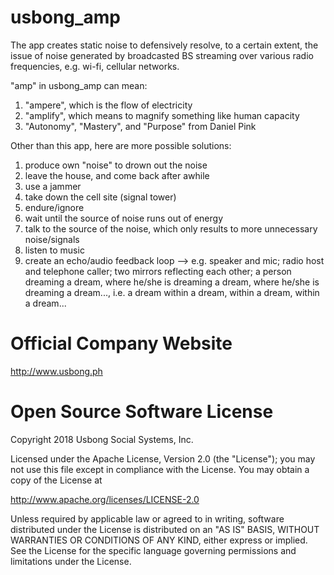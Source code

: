 # usbong_amp
The app creates static noise to defensively resolve, to a certain extent, the issue of noise generated by broadcasted BS streaming over various radio frequencies, e.g. wi-fi, cellular networks.

"amp" in usbong_amp can mean:
1) "ampere", which is the flow of electricity
2) "amplify", which means to magnify something like human capacity
3) "Autonomy", "Mastery", and "Purpose" from Daniel Pink

Other than this app, here are more possible solutions:

1) produce own "noise" to drown out the noise
2) leave the house, and come back after awhile
3) use a jammer
4) take down the cell site (signal tower)
5) endure/ignore
6) wait until the source of noise runs out of energy
7) talk to the source of the noise, which only results to more unnecessary noise/signals
8) listen to music
9) create an echo/audio feedback loop
--> e.g. speaker and mic; radio host and telephone caller; two mirrors reflecting each other; a person dreaming a dream, where he/she is dreaming a dream, where he/she is dreaming a dream..., i.e. a dream within a dream, within a dream, within a dream...

# Official Company Website
http://www.usbong.ph

# Open Source Software License
Copyright 2018 Usbong Social Systems, Inc.

Licensed under the Apache License, Version 2.0 (the "License"); you may not use this file except in compliance with the License. You may obtain a copy of the License at

   http://www.apache.org/licenses/LICENSE-2.0
  
Unless required by applicable law or agreed to in writing, software distributed under the License is distributed on an "AS IS" BASIS, WITHOUT WARRANTIES OR CONDITIONS OF ANY KIND, either express or implied. See the License for the specific language governing permissions and limitations under the License.
